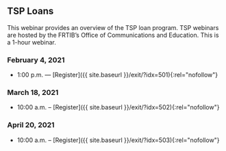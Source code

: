 ## TSP Loans

This webinar provides an overview of the TSP loan program. TSP webinars are hosted by the FRTIB’s Office of Communications and Education. This is a 1-hour webinar.

### February 4, 2021

- 1:00 p.m. — [Register]({{ site.baseurl }}/exit/?idx=501){:rel="nofollow"}

### March 18, 2021

- 10:00 a.m. – [Register]({{ site.baseurl }}/exit/?idx=502){:rel="nofollow"}

### April 20, 2021

- 10:00 a.m. – [Register]({{ site.baseurl }}/exit/?idx=503){:rel="nofollow"}
